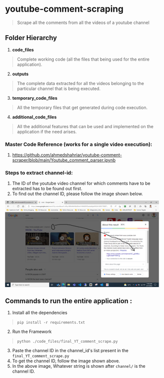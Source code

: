 # youtube-comment-scraping
> Scrape all the comments from all the videos of a youtube channel

## Folder Hierarchy
1. **code_files** 
> Complete working code (all the files that being used for the entire application).
2. **outputs**
> The complete data extracted for all the videos belonging to the particular channel that is being executed.
3. **temporary_code_files**
> All the temporary files that get generated during code execution.
4. **additional_code_files**
> All the additional features that can be used and implemented on the application if the need arises.

### Master Code Reference (works for a single video execution):
1. https://github.com/ahmedshahriar/youtube-comment-scraper/blob/main/Youtube_comment_parser.ipynb

### Steps to extract channel-id:
1. The ID of the youtube video channel for which comments have to be extracted has to be found out first.
2. To find out the channel ID, please follow the image shown below.

![how to get the channel ID of youtube videos?](https://github.com/saikrishnavadali05/youtube-comment-scraping/blob/master/Screenshot%20(219).png)

## Commands to run the entire application : 
1. Install all the dependencies
> ```pip install -r requirements.txt```
2. Run the Framework
> ```python ./code_files/final_YT_comment_scrape.py```
3. Paste the channel ID in the channel_id's list present in the ```final_YT_comment_scrape.py```
4. To get the channel ID, follow the image shown above.
5. In the above image, Whatever string is shown after ```channel/``` is the channel ID.

